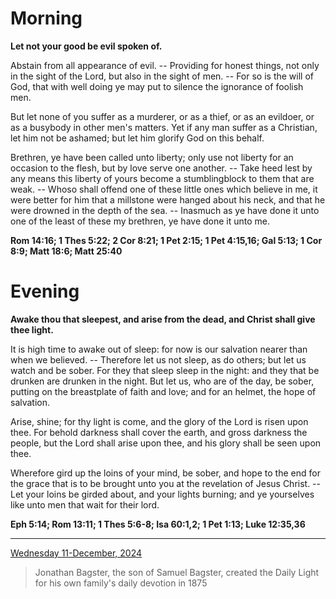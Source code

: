 # Morning

**Let not your good be evil spoken of.**
 
Abstain from all appearance of evil. -- Providing for honest things, not only in the sight of the Lord, but also in the sight of men. -- For so is the will of God, that with well doing ye may put to silence the ignorance of foolish men.
 
But let none of you suffer as a murderer, or as a thief, or as an evildoer, or as a busybody in other men's matters. Yet if any man suffer as a Christian, let him not be ashamed; but let him glorify God on this behalf.
 
Brethren, ye have been called unto liberty; only use not liberty for an occasion to the flesh, but by love serve one another. -- Take heed lest by any means this liberty of yours become a stumblingblock to them that are weak. -- Whoso shall offend one of these little ones which believe in me, it were better for him that a millstone were hanged about his neck, and that he were drowned in the depth of the sea. -- Inasmuch as ye have done it unto one of the least of these my brethren, ye have done it unto me.  

**Rom 14:16; 1 Thes 5:22; 2 Cor 8:21; 1 Pet 2:15; 1 Pet 4:15,16; Gal 5:13; 1 Cor 8:9; Matt 18:6; Matt 25:40**

# Evening

**Awake thou that sleepest, and arise from the dead, and Christ shall give thee light.**
 
It is high time to awake out of sleep: for now is our salvation nearer than when we believed. -- Therefore let us not sleep, as do others; but let us watch and be sober. For they that sleep sleep in the night: and they that be drunken are drunken in the night. But let us, who are of the day, be sober, putting on the breastplate of faith and love; and for an helmet, the hope of salvation.
 
Arise, shine; for thy light is come, and the glory of the Lord is risen upon thee. For behold darkness shall cover the earth, and gross darkness the people, but the Lord shall arise upon thee, and his glory shall be seen upon thee.
 
Wherefore gird up the loins of your mind, be sober, and hope to the end for the grace that is to be brought unto you at the revelation of Jesus Christ. -- Let your loins be girded about, and your lights burning; and ye yourselves like unto men that wait for their lord.  

**Eph 5:14; Rom 13:11; 1 Thes 5:6-8; Isa 60:1,2; 1 Pet 1:13; Luke 12:35,36**

---

[Wednesday 11-December, 2024](https://t.me/s/daily_light)

> Jonathan Bagster, the son of Samuel Bagster, created the Daily Light for his own family's daily devotion in 1875

